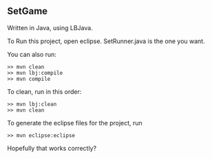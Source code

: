 ## SetGame

Written in Java, using LBJava. 

To Run this project, open eclipse. SetRunner.java is the one you want.

You can also run:

    >> mvn clean
    >> mvn lbj:compile
    >> mvn compile

To clean, run in this order:

    >> mvn lbj:clean
    >> mvn clean

To generate the eclipse files for the project, run

    >> mvn eclipse:eclipse

Hopefully that works correctly?

